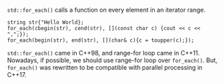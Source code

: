 
`std::for_each()` calls a function on every element in an iterator range.
```
string str{"Hello World};
for_each(cbegin(str), cend(str), [](const char c) {cout << c << ",";});
for_each(begin(str), end(str), [](char& c){c = toupper(c);});
```

`std::for_each()` came in C++98, and range-for loop came in C++11. Nowadays, if possible, we should use range-for loop over `for_each()`. But, `for_each()` was rewritten to be compatible with parallel processing in C++17.